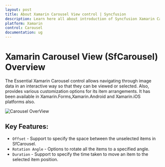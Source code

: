 ```yaml
---
layout: post
title: About Xamarin Carousel View control | Syncfusion
description: Learn here all about introduction of Syncfusion Xamarin Carousel View (SfCarousel) control, its elements and more.
platform: Xamarin
control: Carousel
documentation: ug
---
```


# Xamarin Carousel View (SfCarousel) Overview

The Essential Xamarin Carousel control allows navigating through image data in an interactive way so that they can be viewed or selected. Also, provides various customization options for its item arrangements.
It has been available in Xamarin.Forms,Xamarin.Android and Xamarin.iOS platforms also.

![Carousel OverView](images/carousel.png)

## Key Features:

* `Offset` - Support to specify the space between the unselected items in SfCarousel.
* `Rotation Angle` - Options to rotate all the items to a specified angle.
* `Duration` - Support to specify the time taken to move an item to the selected item position.
